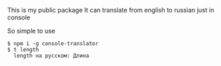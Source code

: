 This is my public package
It can translate from english to russian just in console

So simple to use

```
$ npm i -g console-translator
$ t length
  length на русском: Длина
```
